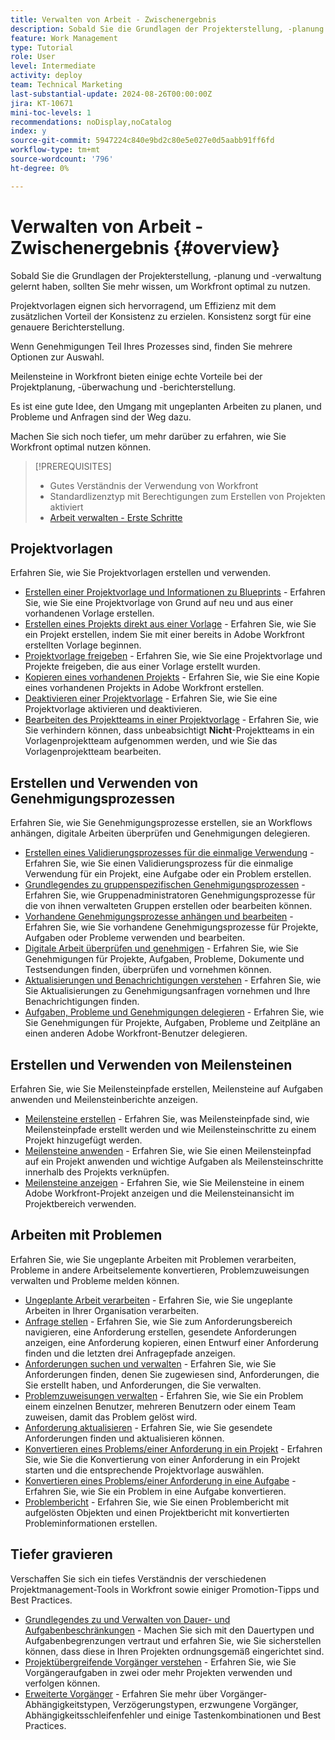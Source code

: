 ```yaml
---
title: Verwalten von Arbeit - Zwischenergebnis
description: Sobald Sie die Grundlagen der Projekterstellung, -planung und -verwaltung gelernt haben, sollten Sie mehr wissen, um Workfront optimal zu nutzen.
feature: Work Management
type: Tutorial
role: User
level: Intermediate
activity: deploy
team: Technical Marketing
last-substantial-update: 2024-08-26T00:00:00Z
jira: KT-10671
mini-toc-levels: 1
recommendations: noDisplay,noCatalog
index: y
source-git-commit: 5947224c840e9bd2c80e5e027e0d5aabb91ff6fd
workflow-type: tm+mt
source-wordcount: '796'
ht-degree: 0%

---
```



# Verwalten von Arbeit - Zwischenergebnis {#overview}

Sobald Sie die Grundlagen der Projekterstellung, -planung und -verwaltung gelernt haben, sollten Sie mehr wissen, um Workfront optimal zu nutzen.

Projektvorlagen eignen sich hervorragend, um Effizienz mit dem zusätzlichen Vorteil der Konsistenz zu erzielen. Konsistenz sorgt für eine genauere Berichterstellung.

Wenn Genehmigungen Teil Ihres Prozesses sind, finden Sie mehrere Optionen zur Auswahl.

Meilensteine in Workfront bieten einige echte Vorteile bei der Projektplanung, -überwachung und -berichterstellung.

Es ist eine gute Idee, den Umgang mit ungeplanten Arbeiten zu planen, und Probleme und Anfragen sind der Weg dazu.

Machen Sie sich noch tiefer, um mehr darüber zu erfahren, wie Sie Workfront optimal nutzen können.

>[!PREREQUISITES]
>
>* Gutes Verständnis der Verwendung von Workfront
>* Standardlizenztyp mit Berechtigungen zum Erstellen von Projekten aktiviert
>* [Arbeit verwalten - Erste Schritte](https://experienceleague.adobe.com/?recommended=Workfront-U-1-2022.1.planners&amp;lang=de)


## Projektvorlagen

Erfahren Sie, wie Sie Projektvorlagen erstellen und verwenden.

* [Erstellen einer Projektvorlage und Informationen zu Blueprints](create-a-project-template.md) - Erfahren Sie, wie Sie eine Projektvorlage von Grund auf neu und aus einer vorhandenen Vorlage erstellen.
* [Erstellen eines Projekts direkt aus einer Vorlage](create-a-project-directly-from-a-template.md) - Erfahren Sie, wie Sie ein Projekt erstellen, indem Sie mit einer bereits in Adobe Workfront erstellten Vorlage beginnen.
* [Projektvorlage freigeben](share-a-project-template.md) - Erfahren Sie, wie Sie eine Projektvorlage und Projekte freigeben, die aus einer Vorlage erstellt wurden.
* [Kopieren eines vorhandenen Projekts](/help/manage-work/manage-projects/copy-an-existing-project.md) - Erfahren Sie, wie Sie eine Kopie eines vorhandenen Projekts in Adobe Workfront erstellen.
* [Deaktivieren einer Projektvorlage](deactivate-a-project-template.md) - Erfahren Sie, wie Sie eine Projektvorlage aktivieren und deaktivieren.
* [Bearbeiten des Projektteams in einer Projektvorlage](edit-the-project-team-in-a-project-template.md) - Erfahren Sie, wie Sie verhindern können, dass unbeabsichtigt **Nicht**-Projektteams in ein Vorlagenprojektteam aufgenommen werden, und wie Sie das Vorlagenprojektteam bearbeiten.


## Erstellen und Verwenden von Genehmigungsprozessen

Erfahren Sie, wie Sie Genehmigungsprozesse erstellen, sie an Workflows anhängen, digitale Arbeiten überprüfen und Genehmigungen delegieren.

* [Erstellen eines Validierungsprozesses für die einmalige Verwendung](create-a-single-use-approval-process.md) - Erfahren Sie, wie Sie einen Validierungsprozess für die einmalige Verwendung für ein Projekt, eine Aufgabe oder ein Problem erstellen.
* [Grundlegendes zu gruppenspezifischen Genehmigungsprozessen](group-specific-approval-processes.md) - Erfahren Sie, wie Gruppenadministratoren Genehmigungsprozesse für die von ihnen verwalteten Gruppen erstellen oder bearbeiten können.
* [Vorhandene Genehmigungsprozesse anhängen und bearbeiten](attach-and-edit-existing-approval-processes.md) - Erfahren Sie, wie Sie vorhandene Genehmigungsprozesse für Projekte, Aufgaben oder Probleme verwenden und bearbeiten.
* [Digitale Arbeit überprüfen und genehmigen](review-and-approve-digital-work.md) - Erfahren Sie, wie Sie Genehmigungen für Projekte, Aufgaben, Probleme, Dokumente und Testsendungen finden, überprüfen und vornehmen können.
* [Aktualisierungen und Benachrichtigungen verstehen](understand-updates-and-notifications.md) - Erfahren Sie, wie Sie Aktualisierungen zu Genehmigungsanfragen vornehmen und Ihre Benachrichtigungen finden.
* [Aufgaben, Probleme und Genehmigungen delegieren](delegate-approvals.md) - Erfahren Sie, wie Sie Genehmigungen für Projekte, Aufgaben, Probleme und Zeitpläne an einen anderen Adobe Workfront-Benutzer delegieren.


## Erstellen und Verwenden von Meilensteinen

Erfahren Sie, wie Sie Meilensteinpfade erstellen, Meilensteine auf Aufgaben anwenden und Meilensteinberichte anzeigen.

* [Meilensteine erstellen](creating-milestones.md) - Erfahren Sie, was Meilensteinpfade sind, wie Meilensteinpfade erstellt werden und wie Meilensteinschritte zu einem Projekt hinzugefügt werden.
* [Meilensteine anwenden](apply-milestones.md) - Erfahren Sie, wie Sie einen Meilensteinpfad auf ein Projekt anwenden und wichtige Aufgaben als Meilensteinschritte innerhalb des Projekts verknüpfen.
* [Meilensteine anzeigen](view-milestones.md) - Erfahren Sie, wie Sie Meilensteine in einem Adobe Workfront-Projekt anzeigen und die Meilensteinansicht im Projektbereich verwenden.


## Arbeiten mit Problemen

Erfahren Sie, wie Sie ungeplante Arbeiten mit Problemen verarbeiten, Probleme in andere Arbeitselemente konvertieren, Problemzuweisungen verwalten und Probleme melden können.

* [Ungeplante Arbeit verarbeiten](handle-unplanned-work.md) - Erfahren Sie, wie Sie ungeplante Arbeiten in Ihrer Organisation verarbeiten.
* [Anfrage stellen](make-a-request.md) - Erfahren Sie, wie Sie zum Anforderungsbereich navigieren, eine Anforderung erstellen, gesendete Anforderungen anzeigen, eine Anforderung kopieren, einen Entwurf einer Anforderung finden und die letzten drei Anfragepfade anzeigen.
* [Anforderungen suchen und verwalten](find-requests.md) - Erfahren Sie, wie Sie Anforderungen finden, denen Sie zugewiesen sind, Anforderungen, die Sie erstellt haben, und Anforderungen, die Sie verwalten.
* [Problemzuweisungen verwalten](manage-issue-assignments.md) - Erfahren Sie, wie Sie ein Problem einem einzelnen Benutzer, mehreren Benutzern oder einem Team zuweisen, damit das Problem gelöst wird.
* [Anforderung aktualisieren](update-a-request.md) - Erfahren Sie, wie Sie gesendete Anforderungen finden und aktualisieren können.
* [Konvertieren eines Problems/einer Anforderung in ein Projekt](create-a-project-from-a-request.md) - Erfahren Sie, wie Sie die Konvertierung von einer Anforderung in ein Projekt starten und die entsprechende Projektvorlage auswählen.
* [Konvertieren eines Problems/einer Anforderung in eine Aufgabe](convert-issues-to-other-work-items.md) - Erfahren Sie, wie Sie ein Problem in eine Aufgabe konvertieren.
* [Problembericht](report-on-issues.md) - Erfahren Sie, wie Sie einen Problembericht mit aufgelösten Objekten und einen Projektbericht mit konvertierten Probleminformationen erstellen.


## Tiefer gravieren

Verschaffen Sie sich ein tiefes Verständnis der verschiedenen Projektmanagement-Tools in Workfront sowie einiger Promotion-Tipps und Best Practices.    

* [Grundlegendes zu und Verwalten von Dauer- und Aufgabenbeschränkungen](understand-and-manage-duration-types-and-task-constraints.md) - Machen Sie sich mit den Dauertypen und Aufgabenbegrenzungen vertraut und erfahren Sie, wie Sie sicherstellen können, dass diese in Ihren Projekten ordnungsgemäß eingerichtet sind.
* [Projektübergreifende Vorgänger verstehen](understand-cross-project-predecessors.md) - Erfahren Sie, wie Sie Vorgängeraufgaben in zwei oder mehr Projekten verwenden und verfolgen können.
* [Erweiterte Vorgänger](advanced-predecessors.md) - Erfahren Sie mehr über Vorgänger-Abhängigkeitstypen, Verzögerungstypen, erzwungene Vorgänger, Abhängigkeitsschleifenfehler und einige Tastenkombinationen und Best Practices.
